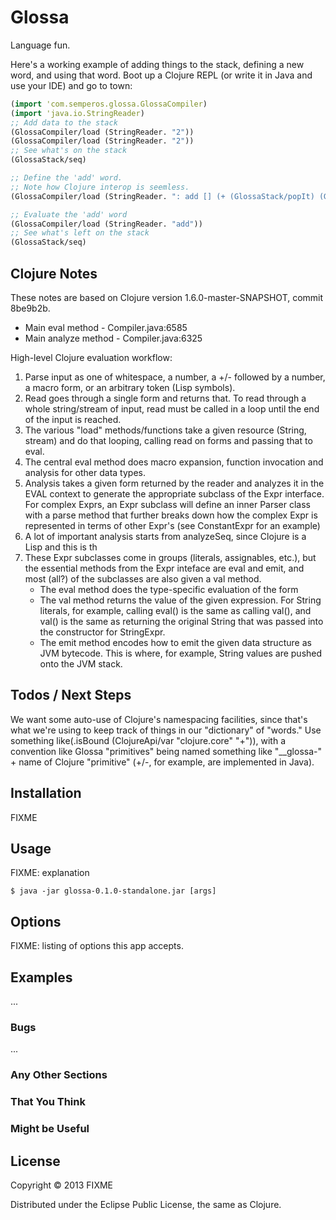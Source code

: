 # Glossa

Language fun.

Here's a working example of adding things to the stack, defining a new word, and using that word. Boot up a Clojure REPL (or write it in Java and use your IDE) and go to town:

```clj
(import 'com.semperos.glossa.GlossaCompiler)
(import 'java.io.StringReader)
;; Add data to the stack
(GlossaCompiler/load (StringReader. "2"))
(GlossaCompiler/load (StringReader. "2"))
;; See what's on the stack
(GlossaStack/seq)

;; Define the 'add' word.
;; Note how Clojure interop is seemless.
(GlossaCompiler/load (StringReader. ": add [] (+ (GlossaStack/popIt) (GlossaStack/popIt)) ;"))

;; Evaluate the 'add' word
(GlossaCompiler/load (StringReader. "add"))
;; See what's left on the stack
(GlossaStack/seq)
```

## Clojure Notes ##

These notes are based on Clojure version 1.6.0-master-SNAPSHOT, commit 8be9b2b.

 * Main eval method - Compiler.java:6585
 * Main analyze method - Compiler.java:6325

High-level Clojure evaluation workflow:

 1. Parse input as one of whitespace, a number, a +/- followed by a number, a macro form, or an arbitrary token (Lisp symbols).
 2. Read goes through a single form and returns that. To read through a whole string/stream of input, read must be called in a loop until the end of the input is reached.
 3. The various "load" methods/functions take a given resource (String, stream) and do that looping, calling read on forms and passing that to eval.
 4. The central eval method does macro expansion, function invocation and analysis for other data types.
 5. Analysis takes a given form returned by the reader and analyzes it in the EVAL context to generate the appropriate subclass of the Expr interface. For complex Exprs, an Expr subclass will define an inner Parser class with a parse method that further breaks down how the complex Expr is represented in terms of other Expr's (see ConstantExpr for an example)
 6. A lot of important analysis starts from analyzeSeq, since Clojure is a Lisp and this is th
 7. These Expr subclasses come in groups (literals, assignables, etc.), but the essential methods from the Expr inteface are eval and emit, and most (all?) of the subclasses are also given a val method.
    * The eval method does the type-specific evaluation of the form
    * The val method returns the value of the given expression. For String literals, for example, calling eval() is the same as calling val(), and val() is the same as returning the original String that was passed into the constructor for StringExpr.
    * The emit method encodes how to emit the given data structure as JVM bytecode. This is where, for example, String values are pushed onto the JVM stack.

## Todos / Next Steps ##

We want some auto-use of Clojure's namespacing facilities, since that's what we're using to keep track of things in our "dictionary" of "words." Use something like(.isBound (ClojureApi/var "clojure.core" "+")), with a convention like Glossa "primitives" being named something like "__glossa-" + name of Clojure "primitive" (+/-, for example, are implemented in Java).

## Installation

FIXME

## Usage

FIXME: explanation

    $ java -jar glossa-0.1.0-standalone.jar [args]

## Options

FIXME: listing of options this app accepts.

## Examples

...

### Bugs

...

### Any Other Sections
### That You Think
### Might be Useful

## License

Copyright © 2013 FIXME

Distributed under the Eclipse Public License, the same as Clojure.
